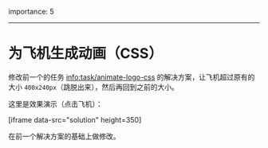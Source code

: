 importance: 5

---

# 为飞机生成动画（CSS）

修改前一个的任务 <info:task/animate-logo-css> 的解决方案，让飞机超过原有的大小 `400x240px`（跳脱出来），然后再回到之前的大小。

这里是效果演示（点击飞机）：

[iframe data-src="solution" height=350]

在前一个解决方案的基础上做修改。
